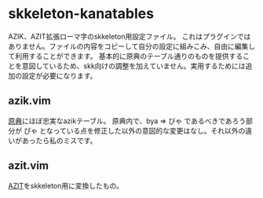 skkeleton-kanatables
===

AZIK、AZIT拡張ローマ字のskkeleton用設定ファイル。
これはプラグインではありません。ファイルの内容をコピーして自分の設定に組みこみ、自由に編集して利用することができます。
基本的に原典のテーブル通りのものを提供することを意図しているため、skk向けの調整を加えていません。実用するためには追加の設定が必要になります。

azik.vim
---

[原典](https://hp.vector.co.jp/authors/VA002116/azik/azikinfo.htm)にほぼ忠実なazikテーブル。
原典内で、bya => びゃ であるべきであろう部分が ぴゃ となっている点を修正した以外の意図的な変更はなし。それ以外の違いがあったら私のミスです。

azit.vim
---

[AZIT](https://github.com/fjkz/azit)をskkeleton用に変換したもの。
